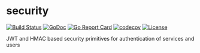# security

[![Build Status](https://travis-ci.org/metal-pod/security.svg?branch=master)](https://travis-ci.org/metal-pod/security)
[![GoDoc](https://godoc.org/github.com/metal-pod/security?status.svg)](https://godoc.org/github.com/metal-pod/security)
[![Go Report Card](https://goreportcard.com/badge/github.com/metal-pod/security)](https://goreportcard.com/report/github.com/metal-pod/security)
[![codecov](https://codecov.io/gh/metal-pod/security/branch/master/graph/badge.svg)](https://codecov.io/gh/metal-pod/security)
[![License](https://img.shields.io/badge/license-MIT-blue.svg)](https://github.com/metal-pod/security/blob/master/LICENSE)

JWT and HMAC based security primitives for authentication of services and users
